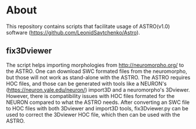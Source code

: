 # About
This repository contains scripts that facilitate usage of ASTRO(v1.0) software (https://github.com/LeonidSavtchenko/Astro).

## fix3Dviewer
The script helps importing morphologies from http://neuromorpho.org/ to the ASTRO. One can download SWC formated files from the neuromorpho, but those will not work as stand-alone with the
ASTRO. The ASTRO requires HOC files, and those can be generated with tools like a NEURON's (https://neuron.yale.edu/neuron/) import3D and a neuromorpho's 3Dviewer. However, there is compatibility 
issues with HOC files formated for the NEURON compared to what the ASTRO needs. After converting an SWC file to HOC files with both 3Dviewer and import3D tools, fix3Dviewer.py can be used to correct 
the 3Dviewer HOC file, which then can be used with the ASTRO.
